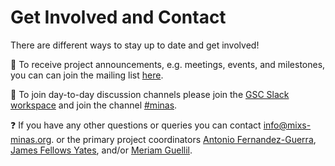 # Get Involved and Contact

There are different ways to stay up to date and get involved!

📧 To receive project announcements, e.g. meetings, events, and milestones, you can can join the mailing list [here](https://www.listserv.dfn.de/sympa/info/mixs-minas).

💬 To join day-to-day discussion channels please join the [GSC Slack workspace](https://join.slack.com/t/gsc-vpc4453/shared_invite/zt-1xkho921f-NeTTzLUS~cSF4HBkOSXFQg) and join the channel [#minas](https://gsc-vpc4453.slack.com/archives/C05DHBCFTCP).

❓️ If you have any other questions or queries you can contact [info@mixs-minas.org](mailto:info@mixs-minas.org). or the primary project coordinators [Antonio Fernandez-Guerra](https://globe.ku.dk/research/geogenetics/microbial-ecogenomics-group/), [James Fellows Yates](https://www.eva.mpg.de/archaeogenetics/staff/james-fellows-yates/), and/or [Meriam Guellil](https://www.heas.at/about/members/meriam-guellil/).

